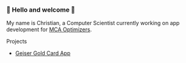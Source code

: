 ### 👋 Hello and welcome 👋
My name is Christian, a Computer Scientist currently working on app development for [MCA Optimizers](https://www.mcaoptimizers.com/).

Projects
- [Gejser Gold Card App](https://github.com/MCAgithub/gejserbar_guldkort_app)

<!--
**MCAgithub/MCAgithub** is a ✨ _special_ ✨ repository because its `README.md` (this file) appears on your GitHub profile.

Here are some ideas to get you started:

- 🔭 I’m currently working on ...
- 🌱 I’m currently learning ...
- 👯 I’m looking to collaborate on ...
- 🤔 I’m looking for help with ...
- 💬 Ask me about ...
- 📫 How to reach me: ...
- ⚡ Fun fact: ...
-->
